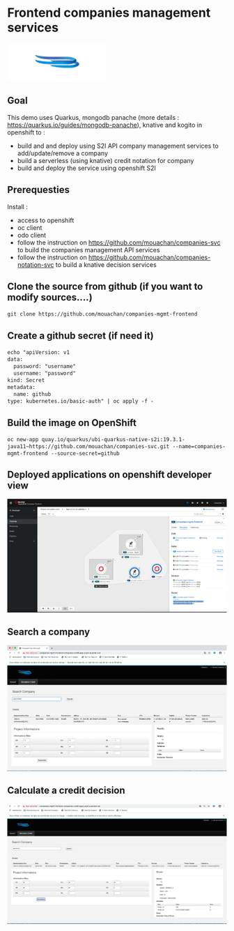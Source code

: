 
# Frontend companies management services


![Ouachani Logo](/img/logo.png) 


## Goal

This demo uses Quarkus, mongodb panache (more details : https://quarkus.io/guides/mongodb-panache), knative and kogito in openshift to :
- build and and deploy using S2I API company management services to add/update/remove a company
- build a serverless (using knative) credit notation for company 
- build and deploy the service using openshift S2I 

## Prerequesties 
Install :
- access to openshift
- oc client
- odo client
- follow the instruction on https://github.com/mouachan/companies-svc to build the companies management API services
- follow the instruction on https://github.com/mouachan/companies-notation-svc to build a knative decision services

## Clone the source from github (if you want to modify sources....)
```
git clone https://github.com/mouachan/companies-mgmt-frontend

```
## Create a github secret (if need it)
```
echo "apiVersion: v1
data:
  password: "username"
  username: "password"
kind: Secret
metadata:
  name: github
type: kubernetes.io/basic-auth" | oc apply -f - 
```

## Build the image on OpenShift

```
oc new-app quay.io/quarkus/ubi-quarkus-native-s2i:19.3.1-java11~https://github.com/mouachan/companies-svc.git --name=companies-mgmt-frontend --source-secret=github

```
## Deployed applications on openshift developer view
![deployed applications](/img/deployed-applications.png)

## Search a company

![Search company](/img/search-company.png) 

## Calculate a credit decision

![Calculate a credit decision (note)](/img/notation.png) 

